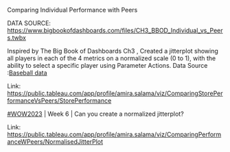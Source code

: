 Comparing Individual Performance with Peers

DATA SOURCE: https://www.bigbookofdashboards.com/files/CH3_BBOD_Individual_vs_Peers.twbx

Inspired by The Big Book of Dashboards Ch3 , Created a jitterplot showing all players in each of the 4 metrics on a normalized scale (0 to 1), with the ability to select a specific player using Parameter Actions. Data Source :[Baseball data](https://data.world/kyleyetter/2022-mlb-hitters)

Link: https://public.tableau.com/app/profile/amira.salama/viz/ComparingStorePerformanceVsPeers/StorePerformance


[#WOW2023](https://workout-wednesday.com/2023w06tab/) | Week 6 | Can you create a normalized jitterplot?


Link: https://public.tableau.com/app/profile/amira.salama/viz/ComparingPerformanceWPeers/NormalisedJitterPlot
